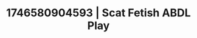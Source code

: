 ---
categories:
- Whispered desires
- Sensual cosplay
- AI-generated
- Non-binary beauty
- Latex & lace
- ASMR
- POV erotica
- Cosplay
image: /assets/images/1746580904593.jpg
layout: post
seo:
  description: Featured content with sensual Scat Fetish, ABDL Play. HD images available.
  keywords: Scat Fetish, ABDL Play
  og_image: /assets/images/1746580904593.jpg
  schema_type: VisualArtwork
tags:
- ABDL Play
- Scat Fetish
- '#1746580904593'
title: 1746580904593 | Scat Fetish ABDL Play
---